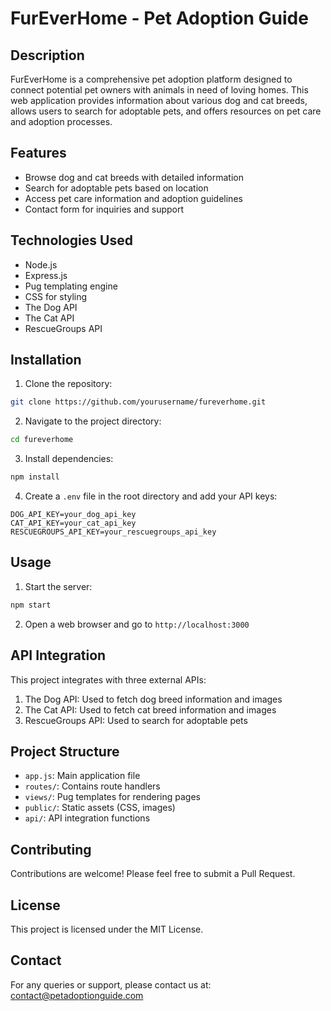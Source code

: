 # FurEverHome - Pet Adoption Guide

## Description

FurEverHome is a comprehensive pet adoption platform designed to connect potential pet owners with animals in need of loving homes. This web application provides information about various dog and cat breeds, allows users to search for adoptable pets, and offers resources on pet care and adoption processes.

## Features

- Browse dog and cat breeds with detailed information
- Search for adoptable pets based on location
- Access pet care information and adoption guidelines
- Contact form for inquiries and support

## Technologies Used

- Node.js
- Express.js
- Pug templating engine
- CSS for styling
- The Dog API
- The Cat API
- RescueGroups API


## Installation

1. Clone the repository:

```bash
git clone https://github.com/yourusername/fureverhome.git
```

2. Navigate to the project directory:

```bash
cd fureverhome
```

3. Install dependencies:

```bash
npm install
```

4. Create a `.env` file in the root directory and add your API keys:

```env
DOG_API_KEY=your_dog_api_key
CAT_API_KEY=your_cat_api_key
RESCUEGROUPS_API_KEY=your_rescuegroups_api_key
```

## Usage

1. Start the server:

```bash
npm start
```

2. Open a web browser and go to `http://localhost:3000`

## API Integration

This project integrates with three external APIs:

1. The Dog API: Used to fetch dog breed information and images
2. The Cat API: Used to fetch cat breed information and images
3. RescueGroups API: Used to search for adoptable pets

## Project Structure

- `app.js`: Main application file
- `routes/`: Contains route handlers
- `views/`: Pug templates for rendering pages
- `public/`: Static assets (CSS, images)
- `api/`: API integration functions

## Contributing

Contributions are welcome! Please feel free to submit a Pull Request.

## License

This project is licensed under the MIT License.

## Contact

For any queries or support, please contact us at: contact@petadoptionguide.com
